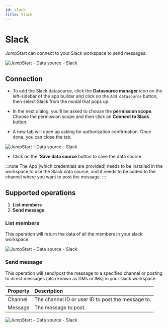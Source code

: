 ```yaml
---
id: slack
title: Slack
---
```


# Slack

JumpStart can connect to your Slack workspace to send messages. 

<div style={{textAlign: 'center'}}>

![JumpStart - Data source - Slack](/img/datasource-reference/slack/connect.png)

</div>

## Connection
- To add the Slack datasource, click the **Datasource manager** icon on the left-sidebar of the app builder and click on the `Add datasource` button, then select Slack from the modal that pops up.
 
- In the next dialog, you'll be asked to choose the **permission scope**. Choose the permission scope and then click on **Connect to Slack** button.

- A new tab will open up asking for authorization confirmation. Once done, you can close the tab.


<div style={{textAlign: 'center'}}>

![JumpStart - Data source - Slack](/img/datasource-reference/slack/authorize.png)

</div>

- Click on the '**Save data source** button to save the data source.


:::note
The App (which credentials are provided) needs to be installed in the workspace to use the Slack data source, and it needs to be added to the channel where you want to post the message.
:::

## Supported operations

1. **List members**
2. **Send message**
### List members

This operation will return the data of all the members in your slack workspace.

<div style={{textAlign: 'center'}}>

![JumpStart - Data source - Slack](/img/datasource-reference/slack/listmembers.png)

</div>

### Send message

This operation will send/post the message to a specified channel or posting to direct messages (also known as DMs or IMs) in your slack workspace.

| Property | Description |
| :--- | :--- |
| Channel | The channel ID or user ID to post the message to. |
| Message | The message to post. |

<div style={{textAlign: 'center'}}>

![JumpStart - Data source - Slack](/img/datasource-reference/slack/sendmessage.png)

</div>



